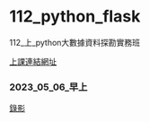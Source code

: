 # __112_python_flask__
112_上_python大數據資料探勘實務班

[上課連結網址](https://meet.google.com/ghs-xzys-oaj)

### 2023_05_06_早上
[錄影]()
